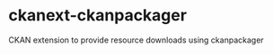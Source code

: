 ckanext-ckanpackager
====================

CKAN extension to provide resource downloads using ckanpackager
